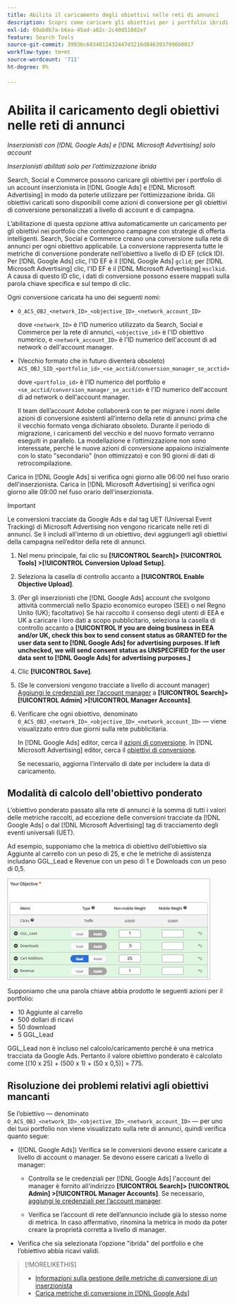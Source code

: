 ```yaml
---
title: Abilita il caricamento degli obiettivi nelle reti di annunci
description: Scopri come caricare gli obiettivi per i portfolio ibridi in [!DNL Google Ads] e [!DNL Microsoft Advertising].
exl-id: 09ab0b7a-b6ea-45ad-a82c-2c40d518d2e7
feature: Search Tools
source-git-commit: 39936c6834012432447d3216d8463937996b0017
workflow-type: tm+mt
source-wordcount: '711'
ht-degree: 0%

---
```


# Abilita il caricamento degli obiettivi nelle reti di annunci

*Inserzionisti con [!DNL Google Ads] e [!DNL Microsoft Advertising] solo account*

*Inserzionisti abilitati solo per l’ottimizzazione ibrida*

Search, Social e Commerce possono caricare gli obiettivi per i portfolio di un account inserzionista in [!DNL Google Ads] e [!DNL Microsoft Advertising] in modo da poterle utilizzare per l’ottimizzazione ibrida. Gli obiettivi caricati sono disponibili come azioni di conversione per gli obiettivi di conversione personalizzati a livello di account e di campagna.

L’abilitazione di questa opzione attiva automaticamente un caricamento per gli obiettivi nei portfolio che contengono campagne con strategie di offerta intelligenti. Search, Social e Commerce creano una conversione sulla rete di annunci per ogni obiettivo applicabile. La conversione rappresenta tutte le metriche di conversione ponderate nell’obiettivo a livello di ID EF (click ID). Per [!DNL Google Ads] clic, l&#39;ID EF è il [!DNL Google Ads] `gclid`; per [!DNL Microsoft Advertising] clic, l&#39;ID EF è il [!DNL Microsoft Advertising] `msclkid`. A causa di questo ID clic, i dati di conversione possono essere mappati sulla parola chiave specifica e sul tempo di clic.

Ogni conversione caricata ha uno dei seguenti nomi:

* `O_ACS_OBJ_<network_ID>_<objective_ID>_<network_account_ID>`

  dove `<network_ID>` è l’ID numerico utilizzato da Search, Social e Commerce per la rete di annunci, `<objective_id>` è l&#39;ID obiettivo numerico, e `<network_account_ID>` è l&#39;ID numerico dell&#39;account di ad network o dell&#39;account manager.

* (Vecchio formato che in futuro diventerà obsoleto) `ACS_OBJ_SID_<portfolio_id>_<se_acctid/conversion_manager_se_acctid>`

  dove `<portfolio_id>` è l’ID numerico del portfolio e `<se_acctid/conversion_manager_se_acctid>` è l&#39;ID numerico dell&#39;account di ad network o dell&#39;account manager.

  Il team dell’account Adobe collaborerà con te per migrare i nomi delle azioni di conversione esistenti all’interno della rete di annunci prima che il vecchio formato venga dichiarato obsoleto. Durante il periodo di migrazione, i caricamenti del vecchio e del nuovo formato verranno eseguiti in parallelo. La modellazione e l’ottimizzazione non sono interessate, perché le nuove azioni di conversione appaiono inizialmente con lo stato &quot;secondario&quot; (non ottimizzato) e con 90 giorni di dati di retrocompilazione.

Carica in [!DNL Google Ads] si verifica ogni giorno alle 06:00 nel fuso orario dell&#39;inserzionista. Carica in [!DNL Microsoft Advertising] si verifica ogni giorno alle 09:00 nel fuso orario dell&#39;inserzionista.

>[!IMPORTANT]
>
>Le conversioni tracciate da Google Ads e dal tag UET (Universal Event Tracking) di Microsoft Advertising non vengono ricaricate nelle reti di annunci. Se li includi all’interno di un obiettivo, devi aggiungerli agli obiettivi della campagna nell’editor della rete di annunci.

1. Nel menu principale, fai clic su **[!UICONTROL Search]> [!UICONTROL Tools] >[!UICONTROL Conversion Upload Setup]**.

1. Seleziona la casella di controllo accanto a **[!UICONTROL Enable Objective Upload]**.

1. (Per gli inserzionisti che [!DNL Google Ads] account che svolgono attività commerciali nello Spazio economico europeo (SEE) o nel Regno Unito (UK); facoltativo) Se hai raccolto il consenso degli utenti di EEA e UK a caricare i loro dati a scopo pubblicitario, seleziona la casella di controllo accanto a **[!UICONTROL If you are doing business in EEA and/or UK, check this box to send consent status as GRANTED for the user data sent to [!DNL Google Ads] for advertising purposes. If left unchecked, we will send consent status as UNSPECIFIED for the user data sent to [!DNL Google Ads] for advertising purposes.]**

1. Clic **[!UICONTROL Save]**.

1. (Se le conversioni vengono tracciate a livello di account manager) [Aggiungi le credenziali per l’account manager](/help/search-social-commerce/admin/manager-accounts.md) a **[!UICONTROL Search]> [!UICONTROL Admin] >[!UICONTROL Manager Accounts]**.

1. Verificare che ogni obiettivo, denominato `O_ACS_OBJ_<network_ID>_<objective_ID>_<network_account_ID>` — viene visualizzato entro due giorni sulla rete pubblicitaria.

   In [!DNL Google Ads] editor, cerca il [azioni di conversione](https://support.google.com/google-ads/answer/11461796). In [!DNL Microsoft Advertising] editor, cerca il [obiettivi di conversione](https://help.ads.microsoft.com/#apex/ads/en/56709).

   Se necessario, aggiorna l’intervallo di date per includere la data di caricamento.

## Modalità di calcolo dell&#39;obiettivo ponderato

L’obiettivo ponderato passato alla rete di annunci è la somma di tutti i valori delle metriche raccolti, ad eccezione delle conversioni tracciate da [!DNL Google Ads] o dal [!DNL Microsoft Advertising] tag di tracciamento degli eventi universali (UET).

Ad esempio, supponiamo che la metrica di obiettivo dell’obiettivo sia Aggiunte al carrello con un peso di 25, e che le metriche di assistenza includano GGL_Lead e Revenue con un peso di 1 e Downloads con un peso di 0,5.

![Esempio di obiettivo ponderato](/help/search-social-commerce/assets/objective-example.png "Esempio di obiettivo ponderato")

Supponiamo che una parola chiave abbia prodotto le seguenti azioni per il portfolio:

* 10 Aggiunte al carrello
* 500 dollari di ricavi
* 50 download
* 5 GGL_Lead

GGL_Lead non è incluso nel calcolo/caricamento perché è una metrica tracciata da Google Ads. Pertanto il valore obiettivo ponderato è calcolato come [(10 x 25) + (500 x 1) + (50 x 0,5)] = 775.

## Risoluzione dei problemi relativi agli obiettivi mancanti

Se l’obiettivo — denominato `O_ACS_OBJ_<network_ID>_<objective_ID>_<network_account_ID>` — per uno dei tuoi portfolio non viene visualizzato sulla rete di annunci, quindi verifica quanto segue:

* ([!DNL Google Ads]) Verifica se le conversioni devono essere caricate a livello di account o manager. Se devono essere caricati a livello di manager:

   * Controlla se le credenziali per [!DNL Google Ads] l&#39;account del manager è fornito all&#39;indirizzo **[!UICONTROL Search]> [!UICONTROL Admin] >[!UICONTROL Manager Accounts]**. Se necessario, [aggiungi le credenziali per l’account manager](/help/search-social-commerce/admin/manager-accounts.md).

   * Verifica se l’account di rete dell’annuncio include già lo stesso nome di metrica. In caso affermativo, rinomina la metrica in modo da poter creare la proprietà corretta a livello di manager.

* Verifica che sia selezionata l’opzione &quot;ibrida&quot; del portfolio e che l’obiettivo abbia ricavi validi.

>[!MORELIKETHIS]
>
>* [Informazioni sulla gestione delle metriche di conversione di un inserzionista](/help/search-social-commerce/admin/conversion-metrics/conversion-metric-about.md)
>* [Carica metriche di conversione in [!DNL Google Ads]](conversion-metrics-upload-to-google.md)
